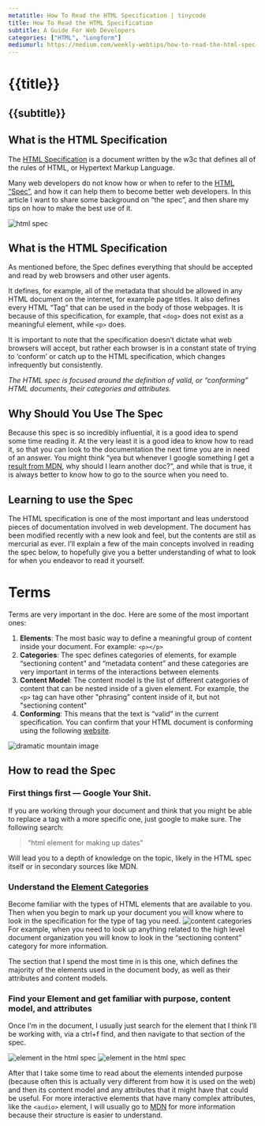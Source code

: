 ```yaml
---
metatitle: How To Read the HTML Specification | tinycode
title: How To Read the HTML Specification
subtitle: A Guide For Web Developers
categories: ["HTML", "Longform"]
mediumurl: https://medium.com/weekly-webtips/how-to-read-the-html-spec-da54ca73513a
---
```


# {{title}}
## {{subtitle}}

## What is the HTML Specification
The [HTML Specification](https://html.spec.whatwg.org/) is a document written by the w3c that defines all of the rules of HTML, or Hypertext Markup Language.

Many web developers do not know how or when to refer to the [HTML “Spec”](https://html.spec.whatwg.org/), and how it can help them to become better web developers. In this article I want to share some background on “the spec”, and then share my tips on how to make the best use of it.

![html spec](/img/2022-09-20-21-07-19.png)

## What is the HTML Specification
As mentioned before, the Spec defines everything that should be accepted and read by web browsers and other user agents.

It defines, for example, all of the metadata that should be allowed in any HTML document on the internet, for example page titles. It also defines every HTML “Tag” that can be used in the body of those webpages. It is because of this specification, for example, that `<dog>` does not exist as a meaningful element, while `<p>` does.

It is important to note that the specification doesn’t dictate what web browsers will accept, but rather each browser is in a constant state of trying to ‘conform’ or catch up to the HTML specification, which changes infrequently but consistently.

*The HTML spec is focused around the definition of valid, or “conforming” HTML documents, their categories and attributes.*

## Why Should You Use The Spec
Because this spec is so incredibly influential, it is a good idea to spend some time reading it. At the very least it is a good idea to know how to read it, so that you can look to the documentation the next time you are in need of an answer. You might think “yea but whenever I google something I get a [result from MDN](https://developer.mozilla.org/en-US/), why should I learn another doc?”, and while that is true, it is always better to know how to go to the source when you need to.

## Learning to use the Spec
The HTML specification is one of the most important and leas understood pieces of documentation involved in web development. The document has been modified recently with a new look and feel, but the contents are still as mercurial as ever. I’ll explain a few of the main concepts involved in reading the spec below, to hopefully give you a better understanding of what to look for when you endeavor to read it yourself.

# Terms
Terms are very important in the doc. Here are some of the most important ones:

1. **Elements**: The most basic way to define a meaningful group of content inside your document. For example: `<p></p>`
2. **Categories**: The spec defines categories of elements, for example “sectioning content” and “metadata content” and these categories are very important in terms of the interactions between elements
3. **Content Model**: The content model is the list of different categories of content that can be nested inside of a given element. For example, the `<p>` tag can have other "phrasing" content inside of it, but not "sectioning content"
4. **Conforming**: This means that the text is “valid” in the current specification. You can confirm that your HTML document is conforming using the following [website](https://validator.w3.org/).

![dramatic mountain image](/img/2022-09-20-21-12-01.png)

## How to read the Spec
### First things first — Google Your Shit.
If you are working through your document and think that you might be able to replace a tag with a more specific one, just google to make sure. The following search:

> “html element for making up dates”

Will lead you to a depth of knowledge on the topic, likely in the HTML spec itself or in secondary sources like MDN.

### Understand the [Element Categories](https://html.spec.whatwg.org/dev/dom.html#content-categories)
Become familiar with the types of HTML elements that are available to you. Then when you begin to mark up your document you will know where to look in the specification for the type of tag you need.
![content categories](/img/2022-09-20-21-13-21.png)
For example, when you need to look up anything related to the high level document organization you will know to look in the “sectioning content” category for more information.

The section that I spend the most time in is this one, which defines the majority of the elements used in the document body, as well as their attributes and content models.

### Find your Element and get familiar with purpose, content model, and attributes
Once I’m in the document, I usually just search for the element that I think I’ll be working with, via a ctrl+f find, and then navigate to that section of the spec.

![element in the html spec](/img/2022-09-20-21-14-17.png) 
![element in the html spec](/img/2022-09-20-21-14-41.png)   

After that I take some time to read about the elements intended purpose (because often this is actually very different from how it is used on the web) and then its content model and any attributes that it might have that could be useful. For more interactive elements that have many complex attributes, like the `<audio>` element, I will usually go to [MDN](https://developer.mozilla.org/en-US/) for more information because their structure is easier to understand.

